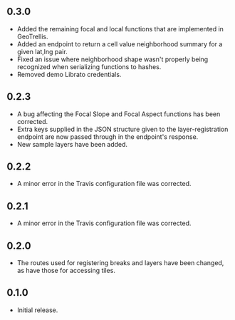 ## 0.3.0

- Added the remaining focal and local functions that are implemented in GeoTrellis.
- Added an endpoint to return a cell value neighborhood summary for a given lat,lng pair.
- Fixed an issue where neighborhood shape wasn't properly being recognized when serializing functions to hashes.
- Removed demo Librato credentials.

## 0.2.3

- A bug affecting the Focal Slope and Focal Aspect functions has been corrected.
- Extra keys supplied in the JSON structure given to the layer-registration endpoint are now passed through in the endpoint's response.
- New sample layers have been added.

## 0.2.2

- A minor error in the Travis configuration file was corrected.

## 0.2.1

- A minor error in the Travis configuration file was corrected.

## 0.2.0

- The routes used for registering breaks and layers have been changed, as have those for accessing tiles.

## 0.1.0

- Initial release.


